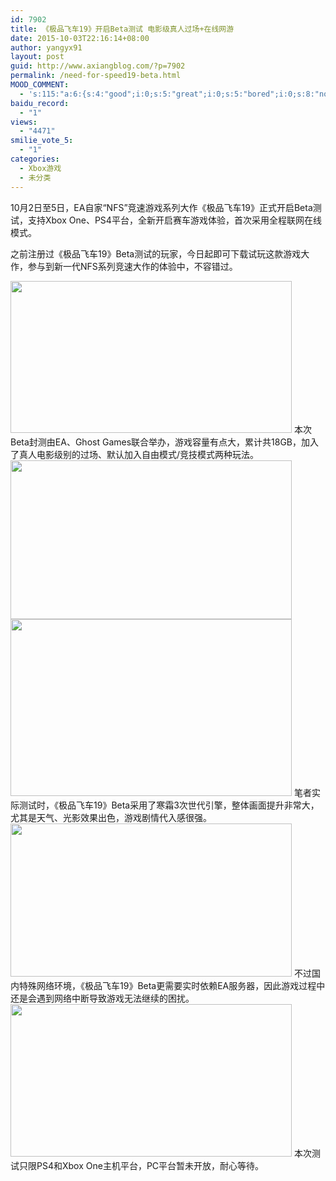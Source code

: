 ```yaml
---
id: 7902
title: 《极品飞车19》开启Beta测试 电影级真人过场+在线网游
date: 2015-10-03T22:16:14+08:00
author: yangyx91
layout: post
guid: http://www.axiangblog.com/?p=7902
permalink: /need-for-speed19-beta.html
MOOD_COMMENT:
  - 's:115:"a:6:{s:4:"good";i:0;s:5:"great";i:0;s:5:"bored";i:0;s:8:"nonsense";i:0;s:13:"notunderstand";i:0;s:7:"passing";i:0;}";'
baidu_record:
  - "1"
views:
  - "4471"
smilie_vote_5:
  - "1"
categories:
  - Xbox游戏
  - 未分类
---
```

10月2日至5日，EA自家“NFS”竞速游戏系列大作《极品飞车19》正式开启Beta测试，支持Xbox One、PS4平台，全新开启赛车游戏体验，首次采用全程联网在线模式。

之前注册过《极品飞车19》Beta测试的玩家，今日起即可下载试玩这款游戏大作，参与到新一代NFS系列竞速大作的体验中，不容错过。

<img loading="lazy" class="alignnone" src="http://www.axiangblog.com/wp-content/uploads/2015/10/2015100314133757.jpg" alt="" width="450" height="243" />  
本次Beta封测由EA、Ghost Games联合举办，游戏容量有点大，累计共18GB，加入了真人电影级别的过场、默认加入自由模式/竞技模式两种玩法。

<img loading="lazy" class="alignnone" src="http://www.axiangblog.com/wp-content/uploads/2015/10/2015100314133768.jpg" alt="" width="450" height="254" /> 

<img loading="lazy" class="alignnone" src="http://www.axiangblog.com/wp-content/uploads/2015/10/2015100314133885.jpg" alt="" width="450" height="283" />  
笔者实际测试时，《极品飞车19》Beta采用了寒霜3次世代引擎，整体画面提升非常大，尤其是天气、光影效果出色，游戏剧情代入感很强。  
<img loading="lazy" class="alignnone" src="http://www.axiangblog.com/wp-content/uploads/2015/10/20151003141339100.jpg" alt="" width="450" height="245" />  
不过国内特殊网络环境，《极品飞车19》Beta更需要实时依赖EA服务器，因此游戏过程中还是会遇到网络中断导致游戏无法继续的困扰。  
<img loading="lazy" class="alignnone" src="http://www.axiangblog.com/wp-content/uploads/2015/10/2015100314134052.jpg" alt="" width="450" height="244" />  
本次测试只限PS4和Xbox One主机平台，PC平台暂未开放，耐心等待。